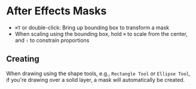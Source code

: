 # After Effects Masks

- `⌘T` or double-click: Bring up bounding box to transform a mask
- When scaling using the bounding box, hold `⌘` to scale from the center, and `⇧` to constrain proportions

## Creating

When drawing using the shape tools, e.g., `Rectangle Tool` or `Ellipse Tool`, if you're drawing over a solid layer, a mask will automatically be created.
